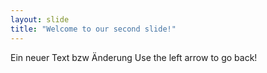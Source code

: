 ```yaml
---
layout: slide
title: "Welcome to our second slide!"
---
```

Ein neuer Text bzw Änderung 
Use the left arrow to go back!
